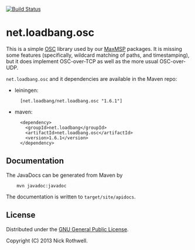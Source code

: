 [![Build Status](https://secure.travis-ci.org/cassiel/net.loadbang.osc.png)](http://travis-ci.org/cassiel/net.loadbang.osc)

# net.loadbang.osc

This is a simple [OSC][osc] library used by our [MaxMSP][max]
packages. It is missing some features (specifically, wildcard matching
of paths, and timestamping), but it does implement OSC-over-TCP as
well as the more usual OSC-over-UDP.

`net.loadbang.osc` and it dependencies are available in the Maven repo:

- leiningen:

        [net.loadbang/net.loadbang.osc "1.6.1"]

- maven:

        <dependency>
          <groupId>net.loadbang</groupId>
          <artifactId>net.loadbang.osc</artifactId>
          <version>1.6.1</version>
        </dependency>

## Documentation

The JavaDocs can be generated from Maven by

        mvn javadoc:javadoc

The documentation is written to `target/site/apidocs`.

## License

Distributed under the [GNU General Public License][gpl].

Copyright (C) 2013 Nick Rothwell.

[max]: http://cycling74.com/products/max/
[lib]: https://github.com/cassiel/net.loadbang.lib
[osc]: http://opensoundcontrol.org/
[gpl]: http://www.gnu.org/copyleft/gpl.html
